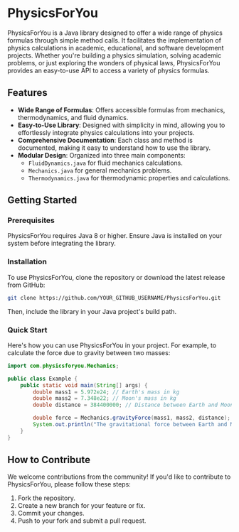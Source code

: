 
# PhysicsForYou

PhysicsForYou is a Java library designed to offer a wide range of physics formulas through simple method calls. It facilitates the implementation of physics calculations in academic, educational, and software development projects. Whether you're building a physics simulation, solving academic problems, or just exploring the wonders of physical laws, PhysicsForYou provides an easy-to-use API to access a variety of physics formulas.

## Features

- **Wide Range of Formulas**: Offers accessible formulas from mechanics, thermodynamics, and fluid dynamics.
- **Easy-to-Use Library**: Designed with simplicity in mind, allowing you to effortlessly integrate physics calculations into your projects.
- **Comprehensive Documentation**: Each class and method is documented, making it easy to understand how to use the library.
- **Modular Design**: Organized into three main components:
  - `FluidDynamics.java` for fluid mechanics calculations.
  - `Mechanics.java` for general mechanics problems.
  - `Thermodynamics.java` for thermodynamic properties and calculations.

## Getting Started

### Prerequisites

PhysicsForYou requires Java 8 or higher. Ensure Java is installed on your system before integrating the library.

### Installation

To use PhysicsForYou, clone the repository or download the latest release from GitHub:

```bash
git clone https://github.com/YOUR_GITHUB_USERNAME/PhysicsForYou.git
```

Then, include the library in your Java project's build path.

### Quick Start

Here's how you can use PhysicsForYou in your project. For example, to calculate the force due to gravity between two masses:

```java
import com.physicsforyou.Mechanics;

public class Example {
    public static void main(String[] args) {
        double mass1 = 5.972e24; // Earth's mass in kg
        double mass2 = 7.348e22; // Moon's mass in kg
        double distance = 384400000; // Distance between Earth and Moon in meters

        double force = Mechanics.gravityForce(mass1, mass2, distance);
        System.out.println("The gravitational force between Earth and Moon is: " + force + " N");
    }
}
```

## How to Contribute

We welcome contributions from the community! If you'd like to contribute to PhysicsForYou, please follow these steps:

1. Fork the repository.
2. Create a new branch for your feature or fix.
3. Commit your changes.
4. Push to your fork and submit a pull request.
